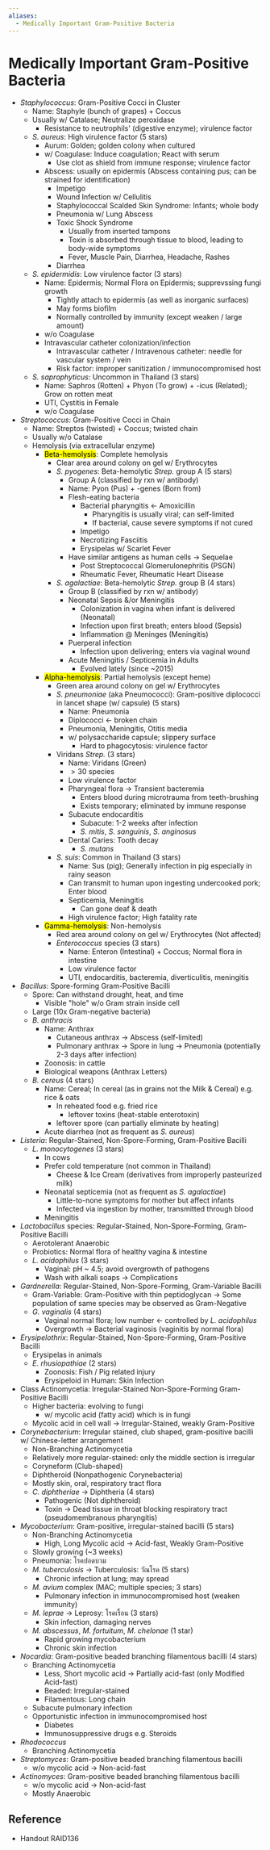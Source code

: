 ```yaml
---
aliases:
  - Medically Important Gram-Positive Bacteria
---
```


# Medically Important Gram-Positive Bacteria

- *Staphylococcus*: Gram-Positive Cocci in Cluster
	- Name: Staphyle (bunch of grapes) + Coccus
	- Usually w/ Catalase; Neutralize peroxidase
		- Resistance to neutrophils' (digestive enzyme); virulence factor
	- *S. aureus*: High virulence factor (5 stars)
		- Aurum: Golden; golden colony when cultured
		- w/ Coagulase: Induce coagulation; React with serum
			- Use clot as shield from immune response; virulence factor
		- Abscess: usually on epidermis (Abscess containing pus; can be strained for identification)
			- Impetigo
			- Wound Infection w/ Cellulitis
			- Staphylococcal Scalded Skin Syndrome: Infants; whole body
			- Pneumonia w/ Lung Abscess
			- Toxic Shock Syndrome
				- Usually from inserted tampons
				- Toxin is absorbed through tissue to blood, leading to body-wide symptoms
				- Fever, Muscle Pain, Diarrhea, Headache, Rashes
			- Diarrhea
	- *S. epidermidis*: Low virulence factor (3 stars)
		- Name: Epidermis; Normal Flora on Epidermis; supprevssing fungi growth
			- Tightly attach to epidermis (as well as inorganic surfaces)
			- May forms biofilm
			- Normally controlled by immunity (except weaken / large amount)
		- w/o Coagulase
		- Intravascular catheter colonization/infection
			- Intravascular catheter / Intravenous catheter: needle for vascular system / vein
			- Risk factor: improper sanitization / immunocompromised host
	- *S. saprophyticus*: Uncommon in Thailand (3 stars)
		- Name: Saphros (Rotten) + Phyon (To grow) + -icus (Related); Grow on rotten meat
		- UTI, Cystitis in Female
		- w/o Coagulase
- *Streptococcus*: Gram-Positive Cocci in Chain
	- Name: Streptos (twisted) + Coccus; twisted chain
	- Usually w/o Catalase
	- Hemolysis (via extracellular enzyme)
		- <mark class="hltr-yellow">Beta-hemolysis</mark>: Complete hemolysis
			- Clear area around colony on gel w/ Erythrocytes
			- *S. pyogenes*: Beta-hemolytic *Strep.* group A (5 stars)
				- Group A (classified by rxn w/ antibody)
				- Name: Pyon (Pus) + -genes (Born from)
				- Flesh-eating bacteria
					- Bacterial pharyngitis ← Amoxicillin
						- Pharyngitis is usually viral; can self-limited
						- If bacterial, cause severe symptoms if not cured
					- Impetigo
					- Necrotizing Fasciitis
					- Erysipelas w/ Scarlet Fever
				- Have similar antigens as human cells → Sequelae
					- Post Streptococcal Glomerulonephritis (PSGN)
					- Rheumatic Fever, Rheumatic Heart Disease
			- *S. agalactiae*: Beta-hemolytic *Strep.* group B (4 stars)
				- Group B (classified by rxn w/ antibody)
				- Neonatal Sepsis &/or Meningitis
					- Colonization in vagina when infant is delivered (Neonatal)
					- Infection upon first breath; enters blood (Sepsis)
					- Inflammation @ Meninges (Meningitis)
				- Puerperal infection
					- Infection upon delivering; enters via vaginal wound
				- Acute Meningitis / Septicemia in Adults
					- Evolved lately (since ~2015)
		- <mark class="hltr-green">Alpha-hemolysis</mark>: Partial hemolysis (except heme)
			- Green area around colony on gel w/ Erythrocytes
			- *S. pneumoniae* (aka Pneumococci): Gram-positive diplococci in lancet shape (w/ capsule) (5 stars)
				- Name: Pneumonia
				- Diplococci ← broken chain
				- Pneumonia, Meningitis, Otitis media
				- w/ polysaccharide capsule; slippery surface
					- Hard to phagocytosis: virulence factor
			- Viridans *Strep.* (3 stars)
				- Name: Viridans (Green)
				- $> 30$ species
				- Low virulence factor
				- Pharyngeal flora → Transient bacteremia
					- Enters blood during microtrauma from teeth-brushing
					- Exists temporary; eliminated by immune response
				- Subacute endocarditis
					- Subacute: 1-2 weeks after infection
					- *S. mitis*, *S. sanguinis*, *S. anginosus*
				- Dental Caries: Tooth decay
					- *S. mutans*
			- *S. suis*: Common in Thailand (3 stars)
				- Name: Sus (pig); Generally infection in pig especially in rainy season
				- Can transmit to human upon ingesting undercooked pork; Enter blood
				- Septicemia, Meningitis
					- Can gone deaf & death
				- High virulence factor; High fatality rate
		- <mark class="hltr-red">Gamma-hemolysis</mark>: Non-hemolysis
			- Red area around colony on gel w/ Erythrocytes (Not affected)
			- *Enterococcus* species (3 stars)
				- Name: Enteron (Intestinal) + Coccus; Normal flora in intestine
				- Low virulence factor
				- UTI, endocarditis, bacteremia, diverticulitis, meningitis
- *Bacillus*: Spore-forming Gram-Positive Bacilli
	- Spore: Can withstand drought, heat, and time
		- Visible "hole" w/o Gram strain inside cell
	- Large (10x Gram-negative bacteria)
	- *B. anthracis*
		- Name: Anthrax
			- Cutaneous anthrax → Abscess (self-limited)
			- Pulmonary anthrax → Spore in lung → Pneumonia (potentially 2-3 days after infection)
		- Zoonosis: in cattle  
		- Biological weapons (Anthrax Letters)
	- *B. cereus* (4 stars)
		- Name: Cereal; In cereal (as in grains not the Milk & Cereal) e.g. rice & oats
			- In reheated food e.g. fried rice
				- leftover toxins (heat-stable enterotoxin)
			- leftover spore (can partially eliminate by heating)
		- Acute diarrhea (not as frequent as *S. aureus*)
- *Listeria*: Regular-Stained, Non-Spore-Forming, Gram-Positive Bacilli
	- *L. monocytogenes* (3 stars)
		- In cows
		- Prefer cold temperature (not common in Thailand)
			- Cheese & Ice Cream (derivatives from improperly pasteurized milk)
		- Neonatal septicemia (not as frequent as *S. agalactiae*)
			- Little-to-none symptoms for mother but affect infants
			- Infected via ingestion by mother, transmitted through blood
		- Meningitis
- *Lactobacillus* species: Regular-Stained, Non-Spore-Forming, Gram-Positive Bacilli
	- Aerotolerant Anaerobic
	- Probiotics: Normal flora of healthy vagina & intestine
	- *L. acidophilus* (3 stars)
		- Vaginal: pH ~ 4.5; avoid overgrowth of pathogens
		- Wash with alkali soaps → Complications
- *Gardnerella*: Regular-Stained, Non-Spore-Forming, Gram-Variable Bacilli
	- Gram-Variable: Gram-Positive with thin peptidoglycan → Some population of same species may be observed as Gram-Negative
	- *G. vaginalis* (4 stars)
		- Vaginal normal flora; low number ← controlled by *L. acidophilus*
		- Overgrowth → Bacterial vaginosis (vaginitis by normal flora)
- *Erysipelothrix*: Regular-Stained, Non-Spore-Forming, Gram-Positive Bacilli
	- Erysipelas in animals
	- *E. rhusiopathiae* (2 stars)
		- Zoonosis: Fish / Pig related injury
		- Erysipeloid in Human: Skin Infection
- Class Actinomycetia: Irregular-Stained Non-Spore-Forming Gram-Positive Bacilli
	- Higher bacteria: evolving to fungi
		- w/ mycolic acid (fatty acid) which is in fungi
	- Mycolic acid in cell wall → Irregular-Stained, weakly Gram-Positive
- *Corynebacterium*: Irregular stained, club shaped, gram-positive bacilli w/ Chinese-letter arrangement
	- Non-Branching Actinomycetia
	- Relatively more regular-stained: only the middle section is irregular
	- Coryneform (Club-shaped)
	- Diphtheroid (Nonpathogenic Corynebacteria)
	- Mostly skin, oral, respiratory tract flora
	- *C. diphtheriae* → Diphtheria (4 stars)
		- Pathogenic (Not diphtheroid)
		- Toxin → Dead tissue in throat blocking respiratory tract (pseudomembranous pharyngitis)
- *Mycobacterium*: Gram-positive, irregular-stained bacilli (5 stars)
	- Non-Branching Actinomycetia
		- High, Long Mycolic acid → Acid-fast, Weakly Gram-Positive
	- Slowly growing (~3 weeks)
	- Pneumonia: โรคปอดบวม
	- *M. tuberculosis* → Tuberculosis: วัณโรค (5 stars)
		- Chronic infection at lung; may spread
	- *M. avium* complex (MAC; multiple species; 3 stars)
		- Pulmonary infection in immunocompromised host (weaken immunity)
	- *M. leprae* → Leprosy: โรคเรื้อน (3 stars)
		- Skin infection, damaging nerves
	- *M. abscessus*, *M. fortuitum*, *M. chelonae* (1 star)
		- Rapid growing mycobacterium
		- Chronic skin infection
- *Nocardia*: Gram-positive beaded branching filamentous bacilli (4 stars)
	- Branching Actinomycetia
		- Less, Short mycolic acid → Partially acid-fast (only Modified Acid-fast)
		- Beaded: Irregular-stained
		- Filamentous: Long chain
	- Subacute pulmonary infection
	- Opportunistic infection in immunocompromised host
		- Diabetes
		- Immunosuppressive drugs e.g. Steroids
- *Rhodococcus*
	- Branching Actinomycetia
- *Streptomyces*: Gram-positive beaded branching filamentous bacilli
	- w/o mycolic acid → Non-acid-fast
- *Actinomyces*: Gram-positive beaded branching filamentous bacilli
	- w/o mycolic acid → Non-acid-fast
	- Mostly Anaerobic

## Reference

- Handout RAID136
